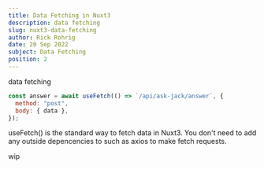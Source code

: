 ```yaml
---
title: Data Fetching in Nuxt3
description: data fetching
slug: nuxt3-data-fetching
author: Rick Rohrig
date: 20 Sep 2022
subject: Data Fetching
position: 2
---
```


data fetching

```js
const answer = await useFetch(() => `/api/ask-jack/answer`, {
  method: "post",
  body: { data },
});
```

useFetch() is the standard way to fetch data in Nuxt3. You don't need to add any outside depencencies to such as axios to make fetch requests.

wip
